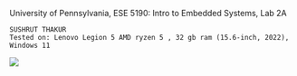 University of Pennsylvania, ESE 5190: Intro to Embedded Systems, Lab 2A

    SUSHRUT THAKUR
    Tested on: Lenovo Legion 5 AMD ryzen 5 , 32 gb ram (15.6-inch, 2022), Windows 11




![](https://github.com/sushrut-upenn/ESE-lab-2A-worked-with-Juilee-Samir-Kotnis/blob/main/blinking-color%20(1).gif)
